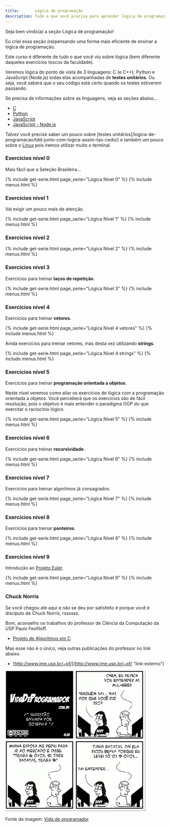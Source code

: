 ```yaml
---
title:       Lógica de programação
description: Tudo o que você precisa para aprender lógica de programação
---
```


Seja bem vindo(a) a seção Lógica de programação!

Eu criei essa seção (re)pensando uma forma mais eficiente de ensinar a lógica de programação.

Este curso é diferente de tudo o que você viu sobre lógica (bem diferente daqueles exercícios toscos da faculdade).

Veremos lógica do ponto de vista de 3 linguagens: C (e C++), Python e JavaScript (Node.js) todas elas acompanhadas de 
__testes unitários__. Ou seja, você saberá que o seu código está certo quando os testes estiverem passando.

Se precisa de informações sobre as linguagens, veja as seções abaixo...

- [C](/c)
- [Python](/python)
- [JavaScript](/javascript)
- [JavaScript - Node.js](/javascript/node.js)

Talvez você precise saber um pouco sobre [testes unitários]/logica-de-programacao/tdd-junto-com-logica-assim-tao-cedo/) 
e também um pouco sobre o [Linux](/linux) pois iremos utilizar muito o terminal.



### Exercícios nível 0

Mais fácil que a Seleção Brasileira...

{% include get-serie.html page_serie="Lógica Nível 0" %}
{% include menus.html %}


### Exercícios nível 1

Vai exigir um pouco mais de atenção.

{% include get-serie.html page_serie="Lógica Nível 1" %}
{% include menus.html %}




### Exercícios nível 2

{% include get-serie.html page_serie="Lógica Nível 2" %}
{% include menus.html %}




### Exercícios nível 3

Exercícios para treinar __laços de repetição__.

{% include get-serie.html page_serie="Lógica Nível 3" %}
{% include menus.html %}




### Exercícios nível 4

Exercícios para treinar __vetores__.

{% include get-serie.html page_serie="Lógica Nível 4 vetores" %}
{% include menus.html %}

Ainda exercícios para treinar vetores, mas desta vez utilizando __strings__.

{% include get-serie.html page_serie="Lógica Nível 4 strings" %}
{% include menus.html %}



### Exercícios nível 5

Exercícios para treinar __programação orientada a objetos__.

Neste nível veremos como aliar os exercícios de lógica com a programação orientada a objetos. Você perceberá que os 
exercícios são de fácil resolução, pois o objetivo é mais entender o paradigma OOP do que exercitar o raciocínio lógico.

{% include get-serie.html page_serie="Lógica Nível 5" %}
{% include menus.html %}



### Exercícios nível 6

Exercícios para treinar __recursividade__.

{% include get-serie.html page_serie="Lógica Nível 6" %}
{% include menus.html %}



### Exercícios nível 7

Exercícios para treinar algoritmos já consagrados.

{% include get-serie.html page_serie="Lógica Nível 7" %}
{% include menus.html %}



### Exercícios nível 8

Exercícios para treinar __ponteiros__.

{% include get-serie.html page_serie="Lógica Nível 8" %}
{% include menus.html %}



### Exercícios nível 9

Introdução ao [Projeto Euler](https://projecteuler.net/ "link-externo").

{% include get-serie.html page_serie="Lógica Nível 9" %}
{% include menus.html %}



### Chuck Norris

Se você chegou até aqui e não se deu por satisfeito é porque você é discípulo de Chuck Norris, rssssss.

Bom, aconselho os trabalhos do professor de Ciência da Computação da USP Paulo Feofiloff.

- [Projeto de Algoritmos em C](http://www.ime.usp.br/~pf/algoritmos/ "link-externo")

Mas esse não é o único, veja outras publicações do professor no link abaixo.

- [http://www.ime.usp.br/~pf/](http://www.ime.usp.br/~pf/ "link-externo")
 

![Figura satirizando a lógica de programação](vida-prog-25.png "Tirinha satirizando a logica de programação")

Fonte da imagem: [Vida de programador](http://vidadeprogramador.com.br/2011/03/22/logica-de-programacao/ "link-externo")